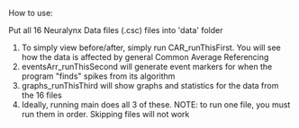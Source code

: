 How to use:

Put all 16 Neuralynx Data files (.csc) files into 'data' folder

1. To simply view before/after, simply run CAR_runThisFirst. You will see how the data is affected by general Common Average Referencing
2. eventsArr_runThisSecond will generate event markers for when the program "finds" spikes from its algorithm
3. graphs_runThisThird will show graphs and statistics for the data from the 16 files
4. Ideally, running main does all 3 of these.
NOTE: to run one file, you must run them in order. Skipping files will not work
